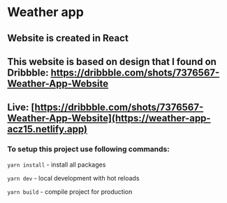 # Weather app

## Website is created in React

## This website is based on design that I found on Dribbble: https://dribbble.com/shots/7376567-Weather-App-Website

## Live: [https://dribbble.com/shots/7376567-Weather-App-Website](https://weather-app-acz15.netlify.app)

### To setup this project use following commands:
`yarn install` - install all packages

`yarn dev` - local development with hot reloads

`yarn build` - compile project for production
